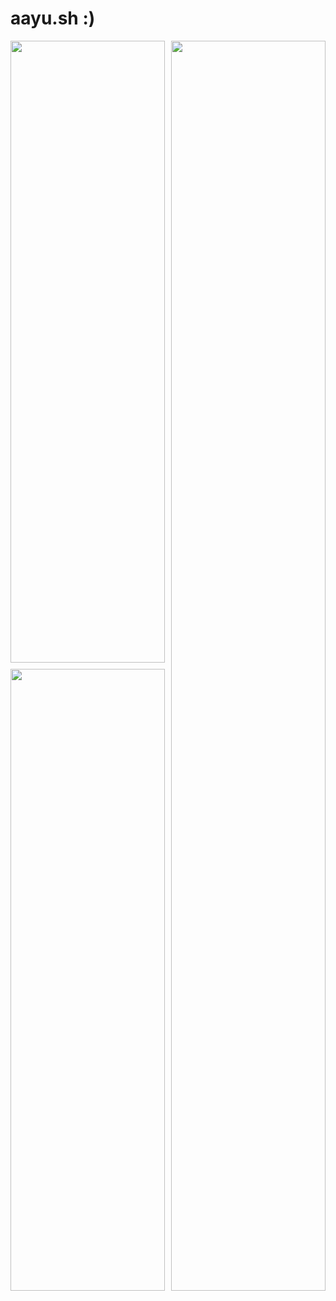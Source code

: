 

# aayu.sh :) 

<div style="height: 50vh; display: grid; grid-template-columns: 1fr 1fr; grid-template-rows: 1fr 1fr; gap: 10px; align-items: center; justify-items: center;">
  <img src="https://github-readme-stats.vercel.app/api/top-langs/?username=gamedevCloudy&hide_border=true&include_all_commits=true&count_private=true&hide=HLSL,HTML,CSS,Mathematica,shaderlab&theme=calm" style="width: 100%; max-width: 256px; grid-column: 1; grid-row: 1;">
  <img src="https://github-readme-stats.vercel.app/api?username=gamedevCloudy&hide_border=true&include_all_commits=true&count_private=true&theme=calm" style="width: 100%; max-width: 256px; grid-column: 1; grid-row: 2;">
  <img src="https://64.media.tumblr.com/b0fc46a17a38d1a52ab7cf9a17c3833e/b6962d2ae0f2f640-7c/s1280x1920/42f78ecb85e4fddc8efc60d5eecf03561652abc5.gifv" style="width: 100%; max-width: 256px; height: 100%; object-fit: cover; grid-column: 2; grid-row: 1 / span 2;">
</div>

